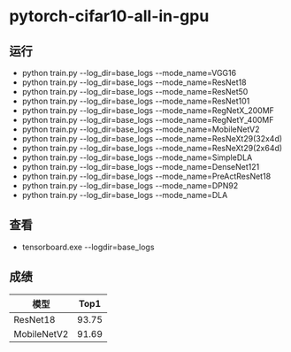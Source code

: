 # pytorch-cifar10-all-in-gpu

## 运行
* python train.py --log_dir=base_logs --mode_name=VGG16
* python train.py --log_dir=base_logs --mode_name=ResNet18
* python train.py --log_dir=base_logs --mode_name=ResNet50
* python train.py --log_dir=base_logs --mode_name=ResNet101
* python train.py --log_dir=base_logs --mode_name=RegNetX_200MF
* python train.py --log_dir=base_logs --mode_name=RegNetY_400MF
* python train.py --log_dir=base_logs --mode_name=MobileNetV2
* python train.py --log_dir=base_logs --mode_name=ResNeXt29(32x4d)
* python train.py --log_dir=base_logs --mode_name=ResNeXt29(2x64d)
* python train.py --log_dir=base_logs --mode_name=SimpleDLA
* python train.py --log_dir=base_logs --mode_name=DenseNet121
* python train.py --log_dir=base_logs --mode_name=PreActResNet18
* python train.py --log_dir=base_logs --mode_name=DPN92
* python train.py --log_dir=base_logs --mode_name=DLA

## 查看
* tensorboard.exe --logdir=base_logs

## 成绩
| 模型           | Top1  |
|----------------|-------|
| ResNet18       | 93.75 |
| MobileNetV2    | 91.69 |